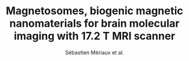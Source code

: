 ---
cat: ciel
subcat: midas
bestof: false
author: Sébastien Mériaux et al.
title: Magnetosomes, biogenic magnetic nanomaterials for brain molecular imaging with 17.2 T MRI scanner
journal: Advanced Healthcare Materials
year: 2015
type: article
doi: 10.1002/adhm.201400756
---